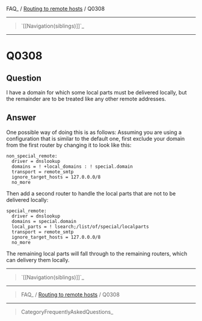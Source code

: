 FAQ\_ / [Routing to remote hosts](FAQ/Routing_to_remote_hosts) / Q0308

* * * * *

> \`[[Navigation(siblings)]]\`\_

* * * * *

Q0308
=====

Question
--------

I have a domain for which some local parts must be delivered locally,
but the remainder are to be treated like any other remote addresses.

Answer
------

One possible way of doing this is as follows: Assuming you are using a
configuration that is similar to the default one, first exclude your
domain from the first router by changing it to look like this:

    non_special_remote:
      driver = dnslookup
      domains = ! +local_domains : ! special.domain
      transport = remote_smtp
      ignore_target_hosts = 127.0.0.0/8
      no_more

Then add a second router to handle the local parts that are not to be
delivered locally:

    special_remote:
      driver = dnslookup
      domains = special.domain
      local_parts = ! lsearch;/list/of/special/localparts
      transport = remote_smtp
      ignore_target_hosts = 127.0.0.0/8
      no_more

The remaining local parts will fall through to the remaining routers,
which can delivery them locally.

* * * * *

> \`[[Navigation(siblings)]]\`\_

* * * * *

> FAQ\_ / [Routing to remote hosts](FAQ/Routing_to_remote_hosts) / Q0308

* * * * *

> CategoryFrequentlyAskedQuestions\_
